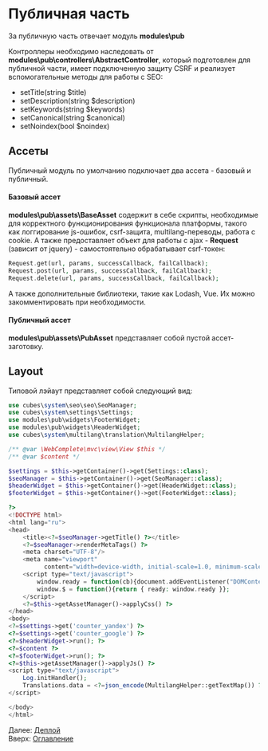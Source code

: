 # Публичная часть

За публичную часть отвечает модуль **modules\pub**

Контроллеры необходимо наследовать от **modules\pub\controllers\AbstractController**, который подготовлен для публичной
части, имеет подключенную защиту CSRF и реализует вспомогательные методы для работы с SEO:
- setTitle(string $title)
- setDescription(string $description)
- setKeywords(string $keywords)
- setCanonical(string $canonical)
- setNoindex(bool $noindex)


## Ассеты

Публичный модуль по умолчанию подключает два ассета - базовый и публичный.

#### Базовый ассет

**modules\pub\assets\BaseAsset** содержит в себе скрипты, необходимые для корректного функционирования
функционала платформы, такого как логгирование js-ошибок, csrf-защита, multilang-переводы, работа с cookie.
А также предоставляет объект для работы с ajax - **Request** (зависит от jquery) - самостоятельно
обрабатывает csrf-токен:
```php
Request.get(url, params, successCallback, failCallback);
Request.post(url, params, successCallback, failCallback);
Request.delete(url, params, successCallback, failCallback);
```  
А также дополнительные библиотеки, такие как Lodash, Vue. Их можно закомментировать при необходимости.

#### Публичный ассет

**modules\pub\assets\PubAsset** представляет собой пустой ассет-заготовку.

## Layout

Типовой лэйаут представляет собой следующий вид:
```php
use cubes\system\seo\seo\SeoManager;
use cubes\system\settings\Settings;
use modules\pub\widgets\FooterWidget;
use modules\pub\widgets\HeaderWidget;
use cubes\system\multilang\translation\MultilangHelper;

/** @var \WebComplete\mvc\view\View $this */
/** @var $content */

$settings = $this->getContainer()->get(Settings::class);
$seoManager = $this->getContainer()->get(SeoManager::class);
$headerWidget = $this->getContainer()->get(HeaderWidget::class);
$footerWidget = $this->getContainer()->get(FooterWidget::class);

?>
<!DOCTYPE html>
<html lang="ru">
<head>
    <title><?=$seoManager->getTitle() ?></title>
    <?=$seoManager->renderMetaTags() ?>
    <meta charset="UTF-8"/>
    <meta name="viewport"
          content="width=device-width, initial-scale=1.0, minimum-scale=1.0, maximum-scale=1.0, user-scalable=no">
    <script type="text/javascript">
        window.ready = function(cb){document.addEventListener("DOMContentLoaded", function(){ cb.call(window); })};
        window.$ = function(){return { ready: window.ready }};
    </script>
    <?=$this->getAssetManager()->applyCss() ?>
</head>
<body>
<?=$settings->get('counter_yandex') ?>
<?=$settings->get('counter_google') ?>
<?=$headerWidget->run(); ?>
<?=$content ?>
<?=$footerWidget->run(); ?>
<?=$this->getAssetManager()->applyJs() ?>
<script type="text/javascript">
    Log.initHandler();
    Translations.data = <?=json_encode(MultilangHelper::getTextMap()) ?>;
</script>

</body>
</html>
```

Далее: [Деплой](deploy.md)<br>
Вверх: [Оглавление](index.md)
